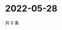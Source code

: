 # 2022-05-28

共 0 条

<!-- BEGIN WEIBO -->
<!-- 最后更新时间 Sat May 28 2022 15:12:45 GMT+0800 (China Standard Time) -->

<!-- END WEIBO -->
